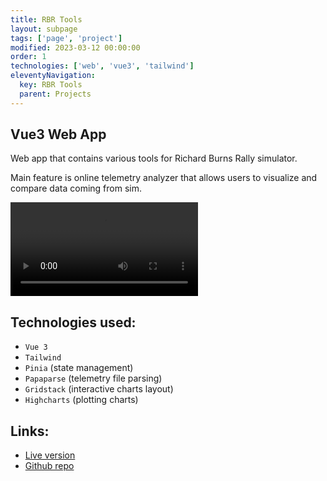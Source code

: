 ```yaml
---
title: RBR Tools
layout: subpage
tags: ['page', 'project']
modified: 2023-03-12 00:00:00
order: 1
technologies: ['web', 'vue3', 'tailwind']
eleventyNavigation:
  key: RBR Tools
  parent: Projects
---
```

<div class="project-page">

<h2>Vue3 Web App</h2>
Web app that contains various tools for Richard Burns Rally simulator.</> 

<p class="mb-2">Main feature is online telemetry analyzer that allows users to visualize and compare data coming from sim.</p>

<video controls>
  <source src="/images/web_telemetry.mp4" type="video/mp4">
Your browser does not support the video tag.
</video>

<h2>Technologies used:</h2>

<ul class="list-disc">
  <li><code>Vue 3</code></li>
  <li><code>Tailwind</code></li>
  <li><code>Pinia</code> (state management)</li>
  <li><code>Papaparse</code> (telemetry file parsing)</li>
  <li><code>Gridstack</code> (interactive charts layout)</li>
  <li><code>Highcharts</code> (plotting charts)</li>
</ul>

<h2>Links:</h2>
  <ul class="list-disc">
    <li><a class="hyperlink external" href="https://rbr-tools.vercel.app/">Live version</a></li>
    <li><a class="hyperlink external" href="https://github.com/wbsth/rbr-tools">Github repo</a></li>
  </ul>
</div>